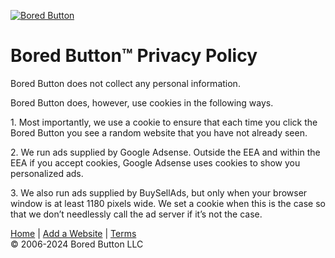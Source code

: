 [![Bored Button](/i/bored-button-logo-300-min.png)](https://www.boredbutton.com/)

Bored Button™ Privacy Policy
============================

Bored Button does not collect any personal information.

Bored Button does, however, use cookies in the following ways.

1\. Most importantly, we use a cookie to ensure that each time you click the Bored Button you see a random website that you have not already seen.

2\. We run ads supplied by Google Adsense. Outside the EEA and within the EEA if you accept cookies, Google Adsense uses cookies to show you personalized ads.

3\. We also run ads supplied by BuySellAds, but only when your browser window is at least 1180 pixels wide. We set a cookie when this is the case so that we don’t needlessly call the ad server if it’s not the case.

[Home](https://www.boredbutton.com/) | [Add a Website](https://www.boredbutton.com/add) | [Terms](https://www.boredbutton.com/terms)  
© 2006-2024 Bored Button LLC
